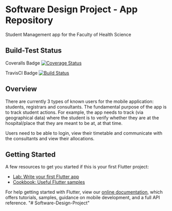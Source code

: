 # Software Design Project - App Repository

Student Management app for the Faculty of Health Science

## Build-Test Status

Coveralls Badge
[![Coverage Status](https://coveralls.io/repos/github/RXRider1451/Software-Design-Project/badge.svg)](https://coveralls.io/github/RXRider1451/Software-Design-Project)

TravisCI Badge
[![Build Status](https://travis-ci.com/RXRider1451/Software-Design-Project.svg?branch=main)](https://travis-ci.com/RXRider1451/Software-Design-Project)

## Overview

There are currently 3 types of known users for the mobile application: students, registrars and consultants. The fundamental purpose of the app is to track student actions. For example, the app needs to track (via geographical data) where the student is to verify whether they are at the hospital/place that they are meant to be at, at that time. 

Users need to be able to login, view their timetable and communicate with the consultants and view their allocations.


## Getting Started

A few resources to get you started if this is your first Flutter project:

- [Lab: Write your first Flutter app](https://flutter.dev/docs/get-started/codelab)
- [Cookbook: Useful Flutter samples](https://flutter.dev/docs/cookbook)

For help getting started with Flutter, view our
[online documentation](https://flutter.dev/docs), which offers tutorials,
samples, guidance on mobile development, and a full API reference.
"# Software-Design-Project" 
